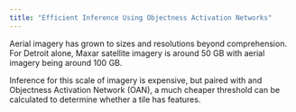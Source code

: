 ```yaml
---
title: "Efficient Inference Using Objectness Activation Networks"
---
```


Aerial imagery has grown to sizes and resolutions beyond comprehension.
For Detroit alone, Maxar satellite imagery is around 50 GB with
aerial imagery being around 100 GB.

Inference for this scale of imagery is expensive, but paired with and
Objectness Activation Network (OAN), a much cheaper threshold can be
calculated to determine whether a tile has features.
